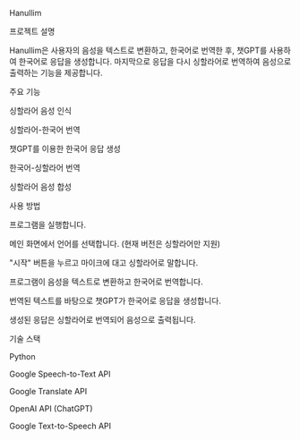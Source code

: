 Hanullim

프로젝트 설명

Hanullim은 사용자의 음성을 텍스트로 변환하고, 한국어로 번역한 후, 챗GPT를 사용하여 한국어로 응답을 생성합니다. 마지막으로 응답을 다시 싱할라어로 번역하여 음성으로 출력하는 기능을 제공합니다.

주요 기능

싱할라어 음성 인식

싱할라어-한국어 번역

챗GPT를 이용한 한국어 응답 생성

한국어-싱할라어 번역

싱할라어 음성 합성

사용 방법

프로그램을 실행합니다.

메인 화면에서 언어를 선택합니다. (현재 버전은 싱할라어만 지원)

"시작" 버튼을 누르고 마이크에 대고 싱할라어로 말합니다.

프로그램이 음성을 텍스트로 변환하고 한국어로 번역합니다.

번역된 텍스트를 바탕으로 챗GPT가 한국어로 응답을 생성합니다.

생성된 응답은 싱할라어로 번역되어 음성으로 출력됩니다.

기술 스택

Python

Google Speech-to-Text API

Google Translate API

OpenAI API (ChatGPT)

Google Text-to-Speech API
